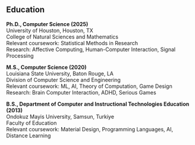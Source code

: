 

## Education

**Ph.D., Computer Science  (2025)** \
University of Houston, Houston, TX  \
College of Natural Sciences and Mathematics \
Relevant coursework: Statistical Methods in Research \
Research: Affective Computing, Human-Computer Interaction, Signal Processing 

**M.S., Computer Science (2020)** \
Louisiana State University, Baton Rouge, LA \
Division of Computer Science and Engineering \
Relevant coursework: ML, AI, Theory of Computation, Game Design \
Research: Brain Computer Interaction, ADHD, Serious Games 


**B.S., Department of Computer and Instructional Technologies Education (2013)** \
Ondokuz Mayis University, Samsun, Turkiye \
Faculty of Education \
Relevant coursework: Material Design, Programming Languages, AI, Distance Learning 
